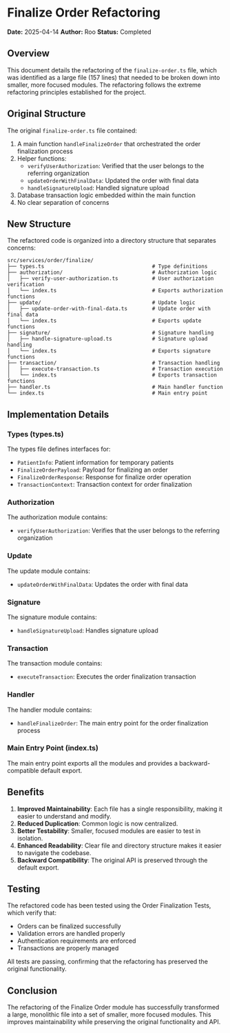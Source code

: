 # Finalize Order Refactoring

**Date:** 2025-04-14
**Author:** Roo
**Status:** Completed

## Overview

This document details the refactoring of the `finalize-order.ts` file, which was identified as a large file (157 lines) that needed to be broken down into smaller, more focused modules. The refactoring follows the extreme refactoring principles established for the project.

## Original Structure

The original `finalize-order.ts` file contained:

1. A main function `handleFinalizeOrder` that orchestrated the order finalization process
2. Helper functions:
   - `verifyUserAuthorization`: Verified that the user belongs to the referring organization
   - `updateOrderWithFinalData`: Updated the order with final data
   - `handleSignatureUpload`: Handled signature upload
3. Database transaction logic embedded within the main function
4. No clear separation of concerns

## New Structure

The refactored code is organized into a directory structure that separates concerns:

```
src/services/order/finalize/
├── types.ts                                   # Type definitions
├── authorization/                             # Authorization logic
│   ├── verify-user-authorization.ts           # User authorization verification
│   └── index.ts                               # Exports authorization functions
├── update/                                    # Update logic
│   ├── update-order-with-final-data.ts        # Update order with final data
│   └── index.ts                               # Exports update functions
├── signature/                                 # Signature handling
│   ├── handle-signature-upload.ts             # Signature upload handling
│   └── index.ts                               # Exports signature functions
├── transaction/                               # Transaction handling
│   ├── execute-transaction.ts                 # Transaction execution
│   └── index.ts                               # Exports transaction functions
├── handler.ts                                 # Main handler function
└── index.ts                                   # Main entry point
```

## Implementation Details

### Types (types.ts)

The types file defines interfaces for:
- `PatientInfo`: Patient information for temporary patients
- `FinalizeOrderPayload`: Payload for finalizing an order
- `FinalizeOrderResponse`: Response for finalize order operation
- `TransactionContext`: Transaction context for order finalization

### Authorization

The authorization module contains:
- `verifyUserAuthorization`: Verifies that the user belongs to the referring organization

### Update

The update module contains:
- `updateOrderWithFinalData`: Updates the order with final data

### Signature

The signature module contains:
- `handleSignatureUpload`: Handles signature upload

### Transaction

The transaction module contains:
- `executeTransaction`: Executes the order finalization transaction

### Handler

The handler module contains:
- `handleFinalizeOrder`: The main entry point for the order finalization process

### Main Entry Point (index.ts)

The main entry point exports all the modules and provides a backward-compatible default export.

## Benefits

1. **Improved Maintainability**: Each file has a single responsibility, making it easier to understand and modify.
2. **Reduced Duplication**: Common logic is now centralized.
3. **Better Testability**: Smaller, focused modules are easier to test in isolation.
4. **Enhanced Readability**: Clear file and directory structure makes it easier to navigate the codebase.
5. **Backward Compatibility**: The original API is preserved through the default export.

## Testing

The refactored code has been tested using the Order Finalization Tests, which verify that:
- Orders can be finalized successfully
- Validation errors are handled properly
- Authentication requirements are enforced
- Transactions are properly managed

All tests are passing, confirming that the refactoring has preserved the original functionality.

## Conclusion

The refactoring of the Finalize Order module has successfully transformed a large, monolithic file into a set of smaller, more focused modules. This improves maintainability while preserving the original functionality and API.